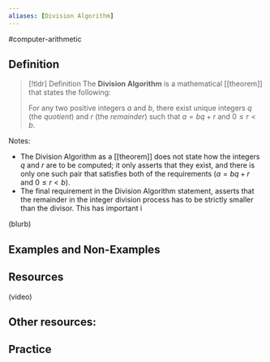 ```yaml
---
aliases: [Division Algorithm]
--- 
```


#computer-arithmetic 

## Definition 

> [!tldr] Definition
> The **Division Algorithm** is a mathematical [[theorem]] that states the following: 
> 
> For any two positive integers $a$ and $b$, there exist unique integers $q$ (the *quotient*) and $r$ (the *remainder*) such that $a = bq + r$ and $0 \leq r < b$. 

Notes: 
- The Division Algorithm as a [[theorem]] does not state how the integers $q$ and $r$ are to be computed; it only asserts that they exist, and there is only one such pair that satisfies both of the requirements ($a = bq + r$ and $0 \leq r < b$). 
- The final requirement in the Division Algorithm statement, asserts that the remainder in the integer division process has to be strictly smaller than the divisor. This has important i


(blurb)

## Examples and Non-Examples

## Resources 

(video)

Other resources: 
- 

## Practice 
